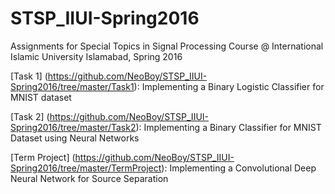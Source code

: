 # STSP_IIUI-Spring2016
Assignments for Special Topics in Signal Processing Course @ International Islamic University Islamabad, Spring 2016

[Task 1] (https://github.com/NeoBoy/STSP_IIUI-Spring2016/tree/master/Task1): Implementing a Binary Logistic Classifier for MNIST dataset

[Task 2] (https://github.com/NeoBoy/STSP_IIUI-Spring2016/tree/master/Task2): Implementing a Binary Classifier for MNIST Dataset using Neural Networks

[Term Project] (https://github.com/NeoBoy/STSP_IIUI-Spring2016/tree/master/TermProject): Implementing a Convolutional Deep Neural Network for Source Separation

